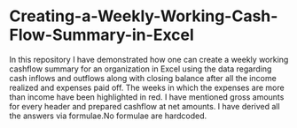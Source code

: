 # Creating-a-Weekly-Working-Cash-Flow-Summary-in-Excel
In this repository I have demonstrated how one can create a weekly working cashflow summary for an organization in Excel using the data regarding cash inflows and outflows along with closing balance after all the income realized and expenses paid off. The weeks in which the expenses are more than income have been highlighted in red. I have mentioned gross amounts for every header and prepared cashflow at net amounts. I have derived all the answers via formulae.No formulae are hardcoded.




